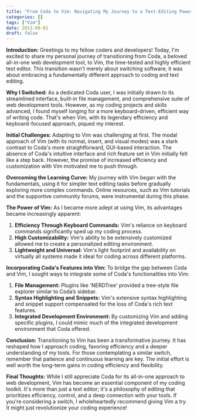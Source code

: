 ```yaml
---
title: "From Coda to Vim: Navigating My Journey to a Text-Editing Powerhouse"
categories: []
tags: ["Vim"]
date: 2013-09-01
draft: false
---
```



**Introduction:**
Greetings to my fellow coders and developers! Today, I'm excited to share my personal journey of transitioning from Coda, a beloved all-in-one web development tool, to Vim, the time-tested and highly efficient text editor. This transition wasn't merely about switching software; it was about embracing a fundamentally different approach to coding and text editing.

**Why I Switched:**
As a dedicated Coda user, I was initially drawn to its streamlined interface, built-in file management, and comprehensive suite of web development tools. However, as my coding projects and skills advanced, I found myself longing for a more keyboard-driven, efficient way of writing code. That's when Vim, with its legendary efficiency and keyboard-focused approach, piqued my interest.

**Initial Challenges:**
Adapting to Vim was challenging at first. The modal approach of Vim (with its normal, insert, and visual modes) was a stark contrast to Coda's more straightforward, GUI-based interaction. The absence of Coda's intuitive interface and rich feature set in Vim initially felt like a step back. However, the promise of increased efficiency and customization with Vim motivated me to push through.

**Overcoming the Learning Curve:**
My journey with Vim began with the fundamentals, using it for simpler text editing tasks before gradually exploring more complex commands. Online resources, such as Vim tutorials and the supportive community forums, were instrumental during this phase.

**The Power of Vim:**
As I became more adept at using Vim, its advantages became increasingly apparent:
1. **Efficiency Through Keyboard Commands:** Vim's reliance on keyboard commands significantly sped up my coding process.
2. **High Customizability:** Vim's ability to be extensively customized allowed me to create a personalized editing environment.
3. **Lightweight and Universal:** Vim's light footprint and availability on virtually all systems made it ideal for coding across different platforms.

**Incorporating Coda's Features into Vim:**
To bridge the gap between Coda and Vim, I sought ways to integrate some of Coda's functionalities into Vim:
1. **File Management:** Plugins like 'NERDTree' provided a tree-style file explorer similar to Coda’s sidebar.
2. **Syntax Highlighting and Snippets:** Vim's extensive syntax highlighting and snippet support compensated for the loss of Coda's rich text features.
3. **Integrated Development Environment:** By customizing Vim and adding specific plugins, I could mimic much of the integrated development environment that Coda offered.

**Conclusion:**
Transitioning to Vim has been a transformative journey. It has reshaped how I approach coding, favoring efficiency and a deeper understanding of my tools. For those contemplating a similar switch, remember that patience and continuous learning are key. The initial effort is well worth the long-term gains in coding efficiency and flexibility.

**Final Thoughts:**
While I still appreciate Coda for its all-in-one approach to web development, Vim has become an essential component of my coding toolkit. It's more than just a text editor; it's a philosophy of editing that prioritizes efficiency, control, and a deep connection with your tools. If you're considering a switch, I wholeheartedly recommend giving Vim a try. It might just revolutionize your coding experience!

